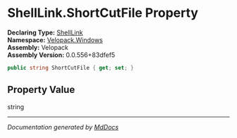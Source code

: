 ﻿<!--  
  <auto-generated>   
    The contents of this file were generated by a tool.  
    Changes to this file may be list if the file is regenerated  
  </auto-generated>   
-->

# ShellLink.ShortCutFile Property

**Declaring Type:** [ShellLink](../index.md)  
**Namespace:** [Velopack.Windows](../../index.md)  
**Assembly:** Velopack  
**Assembly Version:** 0.0.556+83dfef5

```csharp
public string ShortCutFile { get; set; }
```

## Property Value

string

___

*Documentation generated by [MdDocs](https://github.com/ap0llo/mddocs)*
